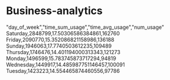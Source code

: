 # Business-analytics

"day_of_week","time_sum_usage","time_avg_usage","num_usage"
Saturday,2848799,17.50306586384861,162760
Friday,2090770,15.352086821158986,136188
Sunday,1946063,17.7740503612235,109489
Thursday,1746476,14.401194000313343,121273
Monday,1496599,15.783745873717294,94819
Wednesday,1449917,14.485987751146457,100091
Tuesday,1423223,14.554465874460556,97786
